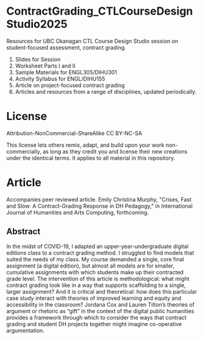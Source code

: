 # ContractGrading_CTLCourseDesignStudio2025

Resources for UBC Okanagan CTL Course Design Studio session on student-focused assessment, contract grading.
1. Slides for Session
2. Worksheet Parts I and II
3. Sample Materials for ENGL305/DIHU301
4. Activity Syllabus for ENGL/DIHU155
5. Article on project-focused contract grading
6. Articles and resources from a range of disciplines, updated periodically. 
# License
Attribution-NonCommercial-ShareAlike
CC BY-NC-SA

This license lets others remix, adapt, and build upon your work non-commercially, as long as they credit you and license their new creations under the identical terms. It applies to all material in this repository. 

# Article
Accompanies peer reviewed article. Emily Christina Murphy, "Crises, Fast and Slow: A Contract-Grading Response in DH Pedagogy," in International Journal of Humanities and Arts Computing, forthcoming.
## Abstract 
In the midst of COVID-19, I adapted an upper-year-undergraduate digital editions class to a contract grading method. I struggled to find models that suited the needs of my class. My course demanded a single, core final assignment (a digital edition), but almost all models are for smaller, cumulative assignments with which students make up their contracted grade level. The intervention of this article is methodological: what might contract grading look like in a way that supports scaffolding to a single, larger assignment? And it is critical and theoretical: how does this particular case study interact with theories of improved learning and equity and accessibility in the classroom? Jordana Cox and Lauren Tilton’s theories of argument or rhetoric as “gift” in the context of the digital public humanities provides a framework through which to consider the ways that contract grading and student DH projects together might imagine co-operative argumentation.
